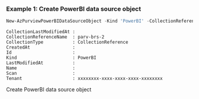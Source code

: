 ### Example 1: Create PowerBI data source object
```powershell
New-AzPurviewPowerBIDataSourceObject -Kind 'PowerBI' -CollectionReferenceName 'parv-brs-2' -CollectionType 'CollectionReference' -Tenant 'xxxxxxxx-xxxx-xxxx-xxxx-xxxxxxxx'
```

```output
CollectionLastModifiedAt :
CollectionReferenceName  : parv-brs-2
CollectionType           : CollectionReference
CreatedAt                :
Id                       :
Kind                     : PowerBI
LastModifiedAt           :
Name                     :
Scan                     :
Tenant                   : xxxxxxxx-xxxx-xxxx-xxxx-xxxxxxxx
```

Create PowerBI data source object

